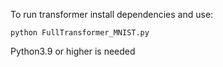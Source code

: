To run transformer install dependencies and use:

```python FullTransformer_MNIST.py```

Python3.9 or higher is needed
